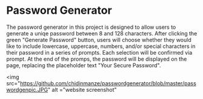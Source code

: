 # Password Generator

The password generator in this project is designed to allow users to generate a uniqe password between 8 and 128 characters. After clicking the green "Generate Password" button, users will choose whether they would like to include lowercase, uppercase, numbers, and/or special characters in their password in a series of prompts. Each selection will be confirmed via prompt. At the end of the promps, the password will be displayed on the page, replacing the placeholder text "Your Secure Password".

<img src="https://github.com/chidinmanze/passwordgenerator/blob/master/passwordgenpic.JPG" alt ="website screenshot" 
